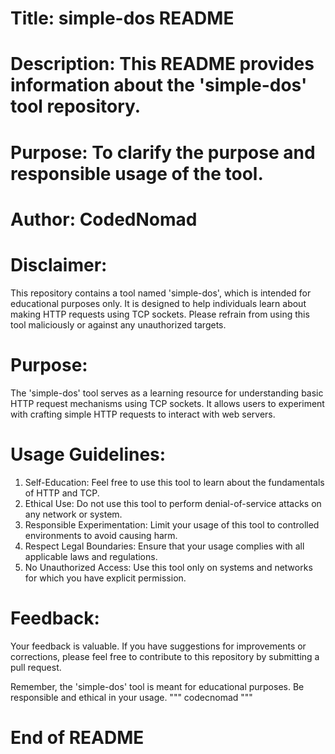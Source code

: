 # Title: simple-dos README
# Description: This README provides information about the 'simple-dos' tool repository.
# Purpose: To clarify the purpose and responsible usage of the tool.
# Author: CodedNomad

Disclaimer:
=============
This repository contains a tool named 'simple-dos', which is intended for educational purposes only.
It is designed to help individuals learn about making HTTP requests using TCP sockets.
Please refrain from using this tool maliciously or against any unauthorized targets.

Purpose:
========
The 'simple-dos' tool serves as a learning resource for understanding basic HTTP request mechanisms
using TCP sockets. It allows users to experiment with crafting simple HTTP requests to interact
with web servers.

Usage Guidelines:
=================
1. Self-Education: Feel free to use this tool to learn about the fundamentals of HTTP and TCP.
2. Ethical Use: Do not use this tool to perform denial-of-service attacks on any network or system.
3. Responsible Experimentation: Limit your usage of this tool to controlled environments to avoid causing harm.
4. Respect Legal Boundaries: Ensure that your usage complies with all applicable laws and regulations.
5. No Unauthorized Access: Use this tool only on systems and networks for which you have explicit permission.

Feedback:
=========
Your feedback is valuable. If you have suggestions for improvements or corrections, please feel free to
contribute to this repository by submitting a pull request.

Remember, the 'simple-dos' tool is meant for educational purposes. Be responsible and ethical in your usage.
"""
codecnomad
"""

# End of README
